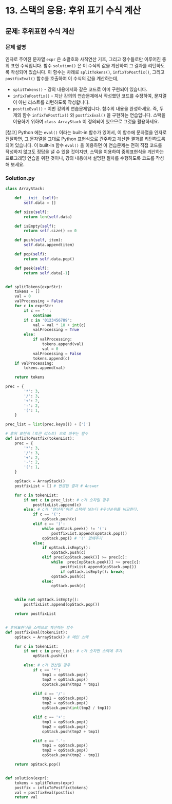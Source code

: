 # 13. 스택의 응용: 후위 표기 수식 계산
## 문제: 후위표현 수식 계산


### 문제 설명

인자로 주어진 문자열 `expr` 은 소괄호와 사칙연산 기호, 그리고 정수들로만 이루어진 중위 표현 수식입니다. 함수 `solution()` 은 이 수식의 값을 계산하여 그 결과를 리턴하도록 작성되어 있습니다. 이 함수는 차례로 `splitTokens()`, `infixToPostfix()`, 그리고 `postfixEval()` 함수를 호출하여 이 수식의 값을 계산하는데,

- `splitTokens()` - 강의 내용에서와 같은 코드로 이미 구현되어 있습니다.
- `infixToPostfix()` - 지난 강의의 연습문제에서 작성했던 코드를 수정하여, 문자열이 아닌 리스트를 리턴하도록 작성합니다.
- `postfixEval()` - 이번 강의의 연습문제입니다. 함수의 내용을 완성하세요.
즉, 두 개의 함수 `infixToPostfix()` 와 `postfixEval()` 을 구현하는 연습입니다. 스택을 이용하기 위하여 `class ArrayStack` 이 정의되어 있으므로 그것을 활용하세요.

[참고] Python 에는 `eval()` 이라는 built-in 함수가 있어서, 이 함수에 문자열을 인자로 전달하면, 그 문자열을 그대로 Python 표현식으로 간주하고 계산한 결과를 리턴하도록 되어 있습니다. 이 built-in 함수 `eval()` 을 이용하면 이 연습문제는 전혀 직접 코드를 작성하지 않고도 정답을 낼 수 있을 것이지만, 스택을 이용하여 중위표현식을 계산하는 프로그래밍 연습을 위한 것이니, 강의 내용에서 설명한 절차를 수행하도록 코드를 작성해 보세요.







### Solution.py


```python
class ArrayStack:

    def __init__(self):
        self.data = []

    def size(self):
        return len(self.data)

    def isEmpty(self):
        return self.size() == 0

    def push(self, item):
        self.data.append(item)

    def pop(self):
        return self.data.pop()

    def peek(self):
        return self.data[-1]


def splitTokens(exprStr):
    tokens = []
    val = 0
    valProcessing = False
    for c in exprStr:
        if c == ' ':
            continue
        if c in '0123456789':
            val = val * 10 + int(c)
            valProcessing = True
        else:
            if valProcessing:
                tokens.append(val)
                val = 0
            valProcessing = False
            tokens.append(c)
    if valProcessing:
        tokens.append(val)

    return tokens

prec = {
        '*': 3,
        '/': 3,
        '+': 2,
        '-': 2,
        '(': 1,
    }

prec_list = list(prec.keys()) + [')']

# 후위 표현식 (토큰 리스트) 으로 바꾸는 함수
def infixToPostfix(tokenList): 
    prec = {
        '*': 3,
        '/': 3,
        '+': 2,
        '-': 2,
        '(': 1,
    }

    opStack = ArrayStack()
    postfixList = [] # 변경된 결과 # Answer

    for c in tokenList:
        if not c in prec_list: # c가 숫자일 경우
            postfixList.append(c)
        else: # c가 '연산자'이면 스택에 넣는다 #우선순위를 비교한다.
            if c == '(':
                opStack.push(c)
            elif c == ')':
                while opStack.peek() != '(':
                    postfixList.append(opStack.pop())
                opStack.pop() # '(' 없애주기 
            else:
                if opStack.isEmpty():
                    opStack.push(c)
                elif prec[opStack.peek()] >= prec[c]:
                    while  prec[opStack.peek()] >= prec[c]:
                        postfixList.append(opStack.pop())
                        if opStack.isEmpty(): break;
                    opStack.push(c)                   
                else:
                    opStack.push(c)


    while not opStack.isEmpty():
        postfixList.append(opStack.pop())

    return postfixList


# 후위표현식을 스택으로 계산하는 함수 
def postfixEval(tokenList):
    opStack = ArrayStack() # 메인 스택

    for c in tokenList:
        if not c in prec_list: # c가 숫자면 스택에 추가
            opStack.push(c)

        else: # c가 연산일 경우
            if c == '*':
                tmp1 = opStack.pop() 
                tmp2 = opStack.pop()
                opStack.push(tmp2 * tmp1)

            elif c == '/':
                tmp1 = opStack.pop() 
                tmp2 = opStack.pop()
                opStack.push(int(tmp2 / tmp1))

            elif c == '+':
                tmp1 = opStack.pop() 
                tmp2 = opStack.pop()
                opStack.push(tmp2 + tmp1)

            elif c == '-':    
                tmp1 = opStack.pop() 
                tmp2 = opStack.pop()
                opStack.push(tmp2 - tmp1)

    return opStack.pop()


def solution(expr):
    tokens = splitTokens(expr)
    postfix = infixToPostfix(tokens)
    val = postfixEval(postfix)
    return val
```
